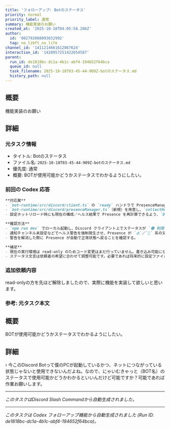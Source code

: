 ```yaml
---
title: 'フォローアップ: Botのステータス'
priority: normal
priority_label: 通常
summary: 機能実装のお願い
created_at: '2025-10-18T04:05:58.286Z'
author:
  id: '802792088893652992'
  tag: no_libft_no_life
channel_id: '1411214661612867624'
interaction_id: '1428957251422654587'
parent:
  run_id: de1818bc-dc1a-4b1c-abf4-194652f64bca
  queue_id: null
  task_filename: 2025-10-18T03-45-44-909Z-botのステータス.md
  history_path: null
---
```


## 概要

機能実装のお願い

## 詳細

### 元タスク情報

- タイトル: Botのステータス
- ファイル名: `2025-10-18T03-45-44-909Z-botのステータス.md`
- 優先度: 通常
- 概要: BOTが使用可能かどうかステータスでわかるようにしたい。

### 前回の Codex 応答
```markdown
**対応案**
- `bot-runtime/src/discord/client.ts` の `ready` ハンドラで PresenceManager を初期化し、起動直後とヘルスイベント発生時にステータスを更新できるよう `healthRegistry.subscribe` を呼び出す。
- `bot-runtime/src/discord/presenceManager.ts`（新規）を用意し、`collectHealthIssueSummary` を使ってヘルス警告の有無に応じて `status`（`online`/`idle`/`dnd`）とアクティビティ文言（例: `🟢 利用可能`, `⚠️ 警告中`, `🛑 障害対応中`）を切り替える処理を実装する。
- 設定ホットリロード時にも現在の構成／ヘルス結果で Presence を再計算できるよう、`DiscordRuntime.applyConfigUpdate` から PresenceManager の `refresh` を呼ぶフックを追加する。

**確認方法**
- `npm run dev` でローカル起動し、Discord クライアント上でステータスが `🟢 利用可能` などに変わることを確認する。
- 通知チャンネル未設定などでヘルス警告を強制発生させ、Presence が `⚠️`／`🛑` 系の文言と `idle`／`dnd` に遷移するか確認する。
- 警告を解消した際に Presence が自動で正常状態へ戻ることを確認する。

**補足**
- 現在の実行環境は read-only のためコード変更はまだ行っていません。書き込み可能になったら上記手順で実装し、合わせて `docs/plans.md` に今回の対応方針と決定事項を追記してください。
- ステータス文言は依頼者の希望に合わせて調整可能です。必要であれば将来的に設定ファイル経由でカスタマイズできるよう拡張する選択肢もあります。
```

### 追加依頼内容

read-onlyの方を先ほど解除しましたので、実際に機能を実装して欲しいと思います。

### 参考: 元タスク本文

## 概要

BOTが使用可能かどうかステータスでわかるようにしたい。

## 詳細

› 今このDiscord Botって僕のPCが起動しているかつ、ネットにつながっている状態じゃないと使用できないんだよね。なので、にゃいむきゃっと（BOT名）のステータスで使用可能かどうかわかるといいんだけど可能ですか？可能であれば作業お願いします。

---

_このタスクはDiscord Slash Commandから自動生成されました。_

---

_このタスクは Codex フォローアップ機能から自動生成されました (Run ID: de1818bc-dc1a-4b1c-abf4-194652f64bca)。_